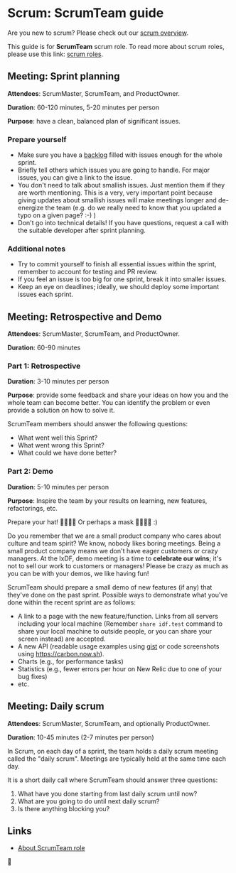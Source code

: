 # Scrum: ScrumTeam guide

Are you new to scrum? Please check out our [scrum overview](README.md).

This guide is for **ScrumTeam** scrum role. To read more about scrum roles, please use this link: [scrum roles](README.md#scrum-roles).

## Meeting: Sprint planning

**Attendees**: ScrumMaster, ScrumTeam, and ProductOwner.

**Duration**: 60-120 minutes, 5-20 minutes per person

**Purpose**: have a clean, balanced plan of significant issues.

### Prepare yourself

-   Make sure you have a [backlog](backlog.md) filled with issues enough for the whole sprint.
-   Briefly tell others which issues you are going to handle. For major issues, you can give a link to the issue.
-   You don't need to talk about smallish issues. Just mention them if they are worth mentioning. This is a very, very important point because giving updates about smallish issues will make meetings longer and de-energize the team (e.g. do we really need to know that you updated a typo on a given page? :-) )
-   Don't go into technical details! If you have questions, request a call with the suitable developer after sprint planning.

### Additional notes

-   Try to commit yourself to finish all essential issues within the sprint, remember to account for testing and PR review.
-   If you feel an issue is too big for one sprint, break it into smaller issues.
-   Keep an eye on deadlines; ideally, we should deploy some important issues each sprint.

## Meeting: Retrospective and Demo

**Attendees**: ScrumMaster, ScrumTeam, and ProductOwner.

**Duration**: 60-90 minutes

### Part 1: Retrospective

**Duration**: 3-10 minutes per person

**Purpose**: provide some feedback and share your ideas on how you
and the whole team can become better.
You can identify the problem or even provide a solution on how to solve it.

ScrumTeam members should answer the following questions:

-   What went well this Sprint?
-   What went wrong this Sprint?
-   What could we have done better?

### Part 2: Demo

**Duration**: 5-10 minutes per person

**Purpose**: Inspire the team by your results on learning, new features, refactorings, etc.

Prepare your hat! 🤠🎅👩‍🚀 Or perhaps a mask 🦹‍♀️🦸‍♂️ :)

Do you remember that we are a small product company who cares about culture and team spirit?
We know, nobody likes boring meetings.
Being a small product company means we don't have eager customers or crazy managers.
At the IxDF, demo meeting is a time to **celebrate our wins**; it's not to sell our work to customers or managers!
Please be crazy as much as you can be with your demos, we like having fun!

ScrumTeam should prepare a small demo of new features (if any) that they've done on the past sprint. Possible ways to demonstrate what you've done within the recent sprint are as follows:

-   A link to a page with the new feature/function. Links from all servers including your local machine (Remember `share idf.test` command to share your local machine to outside people, or you can share your screen instead) are accepted.
-   A new API (readable usage examples using [gist](https://gist.github.com/) or code screenshots using https://carbon.now.sh).
-   Charts (e.g., for performance tasks)
-   Statistics (e.g., fewer errors per hour on New Relic due to one of your bug fixes)
-   etc.

## Meeting: Daily scrum

**Attendees**: ScrumMaster, ScrumTeam, and optionally ProductOwner.

**Duration**: 10-45 minutes (2-7 minutes per person)

In Scrum, on each day of a sprint, the team holds a daily scrum meeting called the "daily scrum".
Meetings are typically held at the same time each day.

It is a short daily call where ScrumTeam should answer three questions:

1.  What have you done starting from last daily scrum until now?
1.  What are you going to do until next daily scrum?
1.  Is there anything blocking you?

## Links

-   [About ScrumTeam role](https://www.mountaingoatsoftware.com/agile/scrum/roles/team)

🦄
